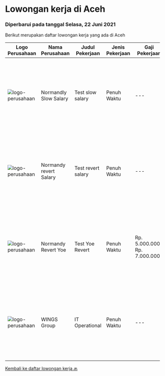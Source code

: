 
  # Lowongan kerja di Aceh

  ### Diperbarui pada tanggal Selasa, 22 Juni 2021

  Berikut merupakan daftar lowongan kerja yang ada di Aceh

  |Logo Perusahaan | Nama Perusahaan | Judul Pekerjaan | Jenis Pekerjaan | Gaji Pekerjaan | Lokasi | Deskripsi | Tanggal diunggah | Pranala |
  | -------------- | --------------- | --------------- | --------- | --------- | -------------- | ------- | ----------- | ----------- |
  |![logo-perusahaan](https://us.123rf.com/450wm/pavelstasevich/pavelstasevich1811/pavelstasevich181101027/112815900-stock-vector-no-image-available-icon-flat-vector.jpg?ver=6)|Normandly Slow Salary|Test slow salary|Penuh Waktu|---|Sabang|Job descriptionWrite or copy and paste the job responsibilities and requirement in the text box below.Job descriptionWrite or copy and paste the job...|Kamis, 17 Juni 2021|https://www.jobstreet.co.id/id/job/test-slow-salary-3559482?token=0~717ea27b-a528-496a-8d48-e844eafe8260&sectionRank=1&jobId=jobstreet-id-job-3559482|
|![logo-perusahaan](https://us.123rf.com/450wm/pavelstasevich/pavelstasevich1811/pavelstasevich181101027/112815900-stock-vector-no-image-available-icon-flat-vector.jpg?ver=6)|Normandy revert Salary|Test revert salary|Penuh Waktu|---|Kota Banda Aceh|Job descriptionWrite or copy and paste the job responsibilities and requirement in the text box below.Job descriptionWrite or copy and paste the job...|Kamis, 17 Juni 2021|https://www.jobstreet.co.id/id/job/test-revert-salary-3559532?token=0~717ea27b-a528-496a-8d48-e844eafe8260&sectionRank=2&jobId=jobstreet-id-job-3559532|
|![logo-perusahaan](https://us.123rf.com/450wm/pavelstasevich/pavelstasevich1811/pavelstasevich181101027/112815900-stock-vector-no-image-available-icon-flat-vector.jpg?ver=6)|Normandy Revert Yoe|Test Yoe Revert|Penuh Waktu|Rp. 5.000.000-Rp. 7.000.000|Lhokseumawe|Job descriptionWrite or copy and paste the job responsibilities and requirement in the text box below.Job descriptionWrite or copy and paste the job...|Kamis, 17 Juni 2021|https://www.jobstreet.co.id/id/job/test-yoe-revert-3559535?token=0~717ea27b-a528-496a-8d48-e844eafe8260&sectionRank=3&jobId=jobstreet-id-job-3559535|
|![logo-perusahaan](https://image-service-cdn.seek.com.au/138dbc9a784a2fd52dce556bcdfc9ce524875019/ee4dce1061f3f616224767ad58cb2fc751b8d2dc)|WINGS Group|IT Operational|Penuh Waktu|---|Aceh|Uraian pekerjaan: Menganalisa hardware dan software yang dibutuhkan di Distribution Center Melakukan troubleshoot hardware dan software di...|Senin, 07 Juni 2021|https://www.jobstreet.co.id/id/job/it-operational-3548315?token=0~717ea27b-a528-496a-8d48-e844eafe8260&sectionRank=4&jobId=jobstreet-id-job-3548315|


  [Kembali ke daftar lowongan kerja 🔙](../README.md#daftar-lowongan-kerja)
  
